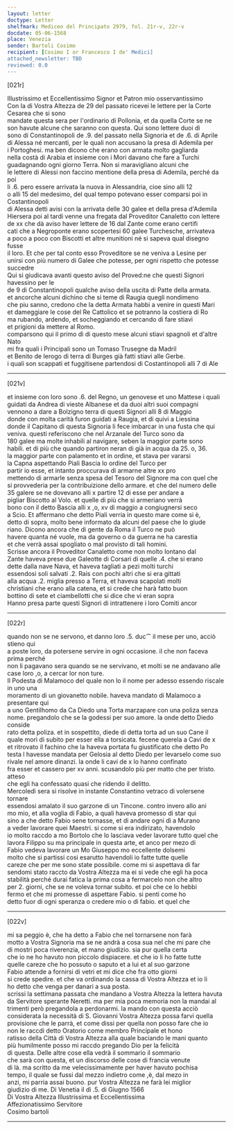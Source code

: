 ```yaml
---
layout: letter
doctype: Letter
shelfmark: Mediceo del Principato 2979, fol. 21r-v, 22r-v
docdate: 05-06-1568
place: Venezia
sender: Bartoli Cosimo
recipient: [Cosimo I or Francesco I de' Medici]
attached_newsletter: TBD
reviewed: 0.0
---
```


[021r]  
  
  
Illustrissimo et Eccellentissimo Signor et Patron mio osservantissimo  
Con la di Vostra Altezza de 29 del passato ricevei le lettere per la Corte Cesarea che si sono  
mandate questa sera per l'ordinario di Pollonia, et da quella Corte se ne  
son havute alcune che saranno con questa. Qui sono lettere duoi dì  
sono di Constantinopoli de .9. del passato nella Signoria et de .6. di Aprile  
di Alessa né mercanti, per le quali non accusano la presa di Ademila per  
i Portoghesi. ma ben dicono che erano con armata molto gagliarda  
nella costà di Arabia et insieme con i Mori davano che fare a Turchi  
guadagnando ogni giorno Terra. Non si maravigliano alcuni che  
le lettere di Alessi non faccino mentione della presa di Ademila, perché da poi  
li .6. pero essere arrivata la nuova in Alessandria, cioe sino alli 12  
o alli 15 del medesimo, del qual tempo potevano esser comparsi poi in Costantinopoli  
di Alessa detti avisi con la arrivata delle 30 galee et della presa d'Ademila  
Hiersera poi al tardi venne una fregata dal Proveditor Canaletto con lettere  
de xx che dà aviso haver lettere de 16 dal Zante come erano certifi  
cati che a Negroponte erano scopertesi 60 galee Turchesche, arrivateva  
a poco a poco con Biscotti et altre munitioni né si sapeva qual disegno fusse  
il loro. Et che per tal conto esso Proveditore se ne veniva a Lesine per  
unirsi con più numero di Galee che potesse, per ogni rispetto che potesse succedre  
Qui si giudicava avanti questo aviso del Proved:ne che questi Signori havessino per le  
de 9 di Constantinopoli qualche aviso della uscita di Patte della armata.  
et ancorche alcuni dichino che si teme di Raugia quegli nondimeno  
che piu sanno, credono che la detta Armata habbi a venire in questi Mari  
et dameggiare le cose del Re Cattolico et se potranno la costiera di Ro  
ma rubando, ardendo, et socheggiando et cercando di fare stiavi  
et prigioni da mettere al Romo.  
comparsono qui il primo dì di questo mese alcuni stiavi spagnoli et d'altre Nato  
mi fra quali i Principali sono un Tomaso Trusegne da Madril  
et Benito de Ierogo di terra di Burges già fatti stiavi alle Gerbe.  
i quali son scappati et fuggitisene partendosi di Costantinopoli alli 7 di Ale  
  
---  

[021v]  
  
  
et insieme con loro sono .6. del Regno, un genovese et uno Mattese i quali  
guidati da Andrea di vieste Albanese et da duoi altri suoi compagni  
vennono a dare a Bolzigno terra di questi Signori alli 8 di Maggio  
donde con molta carità furon guidati a Raugia, et di quivi a Liessina  
donde il Capitano di questa Signoria li fece imbarcar in una fusta che qui  
veniva. questi referiscono che nel Arzanale del Turco sono da  
180 galee ma molte inhabili al navigare, seben la maggior parte sono  
habili. et di più che quando partiron neran di già in acqua da 25. o, 36.  
la maggior parte con palamento et in ordine, et stava per vararsi  
la Capna aspettando Piali Bascia lo ordine del Turco per  
partir io esse, et intanto proccurava di armarne altre xx pro  
mettendo di armarle senza spesa del Tesoro del Signore ma con quel che  
si provvederia per la contribuizione dello armare. et che del numero delle  
35 galere se ne dovevano alli x partire 12 di esse per andare a  
pigliar Biscotto al Volo. et quelle di più che si armeriano verrà  
bono con il detto Bascia alli x ,o, xv di maggio a congiugnersi seco  
a Scio. Et affermano che detto Piali verria in questo mare come si è,  
detto di sopra, molto bene informato da alcuni del paese che lo giude  
riano. Dicono ancora che di gente da Roma il Turco ne può  
havere quanta né vuole, ma da governo o da guerra ne ha carestia  
et che verrà assai spogliato o mal provisto di tali homini.  
Scrisse ancora il Proveditor Canaletto come non molto lontano dal  
Zante haveva prese due Galeotte di Corsari di quelle .4. che si erano  
dette dalla nave Nava, et haveva tagliati a pezi molti turchi  
essendosi soli salvati .2. Rais con pochi altri che si era gittati  
alla acqua .2. miglia presso a Terra, et haveva scapolati molti  
christiani che erano alla catena, et si crede che harà fatto buon  
bottino di sete et ciambellotti che si dice che vi eran sopra  
Hanno presa parte questi Signori di intrattenere i loro Comiti ancor  
  
---  

[022r]  
  
  
quando non se ne servono, et danno loro .5. duc⁀ il mese per uno, acciò stieno qui  
a poste loro, da potersene servire in ogni occasione. il che non faceva prima perché  
non li pagavano sera quando se ne servivano, et molti se ne andavano alle  
case loro ,o, a cercar lor non ture.  
Il Podesta di Malamoco del quale non lo il nome per adesso essendo riscale in uno una  
moramento di un giovanetto nobile. haveva mandato di Malamoco a presentare qui  
a uno Gentilhomo da Ca Diedo una Torta marzapare con una poliza senza  
nome. pregandolo che se la godessi per suo amore. la onde detto Diedo conside  
rato detta poliza. et in sospettito, diede di detta torta ad un suo Cane il  
quale morì di subito per esser ella a torsicata. fecene querela a Cavi de x  
et ritrovato il fachino che la haveva portata fu giustificato che detto Po  
testa l havesse mandata per Gelosia al detto Diedo per levarselo come suo  
rivale nel amore dinanzi. la onde li cavi de x lo hanno confinato  
fra esser et cassero per xv anni. scusandolo più per matto che per tristo. atteso  
che egli ha confessato quasi che ridendo il delitto.  
Mercoledì sera si risolve in instante Constantino vetraco di volersene tornare  
essendosi amalato il suo garzone di un Tincone. contro invero allo ani  
mo mio, et alla voglia di Fabio, a quali haveva promesso di star qui  
sino a che detto Fabio sene tornasse, et di andare ogni dì a Murano  
a veder lavorare quei Maestri. si come si era indirizato, havendolo  
io molto raccdo a mo Bortolo che lo lasciava veder lavorare tutto quel che  
lavora Filippo su ma principale in questa arte, et anco per mezo di  
Fabio vedeva lavorare un Mo Giuseppo mo eccellente dolsemi  
molto che si partissi cosi esarutto havendoli io fatte tutte quelle  
careze che per me sono state possibile. come mi si aspettava di far  
sendomi stato raccto da Vostra Altezza ma ei si vede che egli ha poca  
stabilità perché durai fatica la prima cosa a fermarcelo non che altro  
per 2. giorni, che se ne voleva tornar subito. et poi che ce lo hebbi  
fermo et che mi promesse di aspettare Fabio. si penti come ho  
detto fuor di ogni speranza o credere mio o di fabio. et quel che  
  
---  

[022v]  
  
  
mi sa peggio è, che ha detto a Fabio che nel tornarsene non farà  
motto a Vostra Signoria ma se ne andrà a cosa sua nel che mi pare che  
di mostri poca riverenzia, et mano giudizio. sia pur quella certa  
che io ne ho havuto non piccolo dispiacere. et che io li ho fatte tutte  
quelle careze che ho possuto o saputo et a lui et al suo garzone  
Fabio attende a fornirsi di vetri et mi dice che fra otto giorni  
si crede spedire. et che va ordinando la cassa di Vostra Altezza et io li  
ho detto che venga per danari a sua posta.  
scrissi la settimana passata che mandano a Vostra Altezza la lettera havuta  
da Servitore sperante Neretti. ma per mia poca memoria non la mandai al  
trimenti però pregandola a perdonarmi. la mando con questa acciò  
considerata la necessità di S. Giovanni Vostra Altezza possa farvi quella  
provisione che le parrà, et come dissi per quella non posso fare che io  
non le raccdi detto Oratorio come membro Principale et hono  
ratisso della Città di Vostra Altezza alla quale baciando le mani quanto  
più humilmente posso mi raccdo pregando Dio per la felicità  
di questa. Delle altre cose ella vedrà il sommario il sommario  
che sarà con questa, et un discorso delle cose di francia venute  
di là. ma scritto da me velecissimamente per haver havuto pochisa  
tempo, il quale se fussi dal mezzo indietro come ,è, dal mezo in  
anzi, mi parria assai buono. pur Vostra Altezza ne farà lei miglior  
giudizio di me. Di Venetia il dì .5. di Giugno 1566  
Di Vostra Altezza Illustrissima et Eccellentissima  
Affezionatissimo Servitore  
Cosimo bartoli  
  
---  

